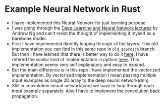 # Example Neural Network in Rust
- I have implemented this Neural Network for just learning purpose.
- I was going through the [Deep Learning and Neural Network lectures](https://www.youtube.com/playlist?list=PLkDaE6sCZn6Ec-XTbcX1uRg2_u4xOEky0) by Andrew Ng and can't resist the thought of implementing it myself as a barebone model.
- First I have implemented directly looping through all the layers. This old implementation you can find in this same repo in `old_approach` branch. But then I have learned that there is better way to do it [here](https://youtu.be/Lakz2MoHy6o). I have refered the similar kind of implementation in python [here](https://github.com/TheIndependentCode/Neural-Network). This implementation seems very self explanatory and easy to expand.
- But the main difference is in this repo I have implemented the vectorized implementation. By vectorized implementation I mean passing multiple input examples as single 2D array to the deep neural network(dnn). 
- Still in convolution neural network(cnn) we have to loop through each input example separately.  Also I have to implement the convolution back propagation.
